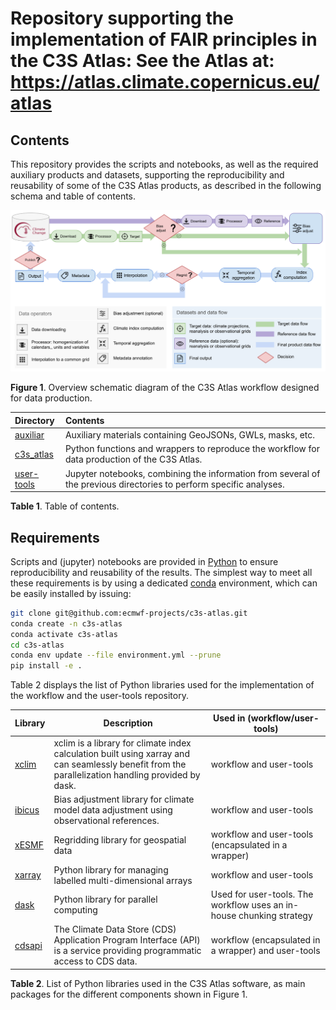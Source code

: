 # Repository supporting the implementation of FAIR principles in the C3S Atlas: See the Atlas at: https://atlas.climate.copernicus.eu/atlas

## Contents

This repository provides the scripts and notebooks, as well as the required auxiliary products and datasets, supporting the reproducibility and reusability of some of the C3S Atlas products, as described in the following schema and table of contents.

<img src="user-tools/workflow.png" alt="Overview schematic diagram of the C3S Atlas workflow designed for data production" width="800"/>

**Figure 1**. Overview schematic diagram of the C3S Atlas workflow designed for data production.



| Directory | Contents |
| :-------- | :------- |
|  [auxiliar](https://github.com/ecmwf-projects/c3s-atlas/-/tree/main/auxiliar) | Auxiliary materials containing GeoJSONs, GWLs, masks, etc.
|  [c3s_atlas](https://github.com/ecmwf-projects/c3s-atlas/-/tree/main/c3s_atlas) | Python functions and wrappers to reproduce the workflow for data production of the C3S Atlas.
|  [user-tools](https://github.com/ecmwf-projects/c3s-atlas/-/tree/main/user-tools) | Jupyter notebooks, combining the information from several of the previous directories to perform specific analyses.

**Table 1**. Table of contents.


## Requirements

Scripts and (jupyter) notebooks are provided in [Python](https://www.python.org/) to ensure reproducibility and reusability of the results. The simplest way to meet all these requirements is by using a dedicated [conda](https://docs.conda.io) environment, which can be easily installed by issuing:

```sh
git clone git@github.com:ecmwf-projects/c3s-atlas.git
conda create -n c3s-atlas
conda activate c3s-atlas
cd c3s-atlas
conda env update --file environment.yml --prune
pip install -e .
```

Table 2 displays the list of Python libraries used for the implementation of the workflow and the user-tools repository.

| Library  | Description | Used in (workflow/user-tools) |
|----------|-------------|-------------------------------|
| [xclim](https://xclim.readthedocs.io/en/stable/) | xclim is a library for climate index calculation built using xarray and can seamlessly benefit from the parallelization handling provided by dask. | workflow and user-tools 
| [ibicus](https://ibicus.readthedocs.io/en/latest/index.html) | Bias adjustment library for climate model data adjustment using observational references. | workflow and user-tools |
| [xESMF](https://xesmf.readthedocs.io/en/stable/) | Regridding library for geospatial data | workflow and user-tools (encapsulated in a wrapper) |
| [xarray](https://docs.xarray.dev/en/stable/) | Python library for managing labelled multi-dimensional arrays | workflow and user-tools |
| [dask](https://examples.dask.org/xarray.html) | Python library for parallel computing | Used for user-tools. The workflow uses an in-house chunking strategy |
| [cdsapi](https://cds.climate.copernicus.eu/api-how-to) | The Climate Data Store (CDS) Application Program Interface (API) is a service providing programmatic access to CDS data. | workflow (encapsulated in a wrapper) and user-tools |

**Table 2**. List of Python libraries used in the C3S Atlas software, as main packages for the different components shown in Figure 1.

